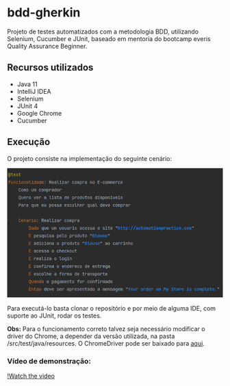 # bdd-gherkin
Projeto de testes automatizados com a metodologia BDD, utilizando Selenium, Cucumber e JUnit, baseado em mentoria do bootcamp everis Quality Assurance Beginner.

## Recursos utilizados
- Java 11
- IntelliJ IDEA
- Selenium
- JUnit 4
- Google Chrome
- Cucumber

## Execução
O projeto consiste na implementação do seguinte cenário: 

![alt text](https://github.com/gabrielfirmo/bdd-gherkin/blob/master/cenario.png)

Para executá-lo basta clonar o repositório e por meio de alguma IDE, com suporte ao JUnit, rodar os testes.

**Obs:** Para o funcionamento correto talvez seja necessário modificar o driver do Chrome, a depender da versão utilizada, na pasta /src/test/java/resources. O ChromeDriver pode ser baixado para [aqui](https://chromedriver.chromium.org/downloads).

### Vídeo de demonstração:

[!Watch the video](https://user-images.githubusercontent.com/48038742/119360984-8dc17100-bc81-11eb-80fb-3260d0bf9cd5.mp4)
